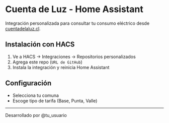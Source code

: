 # Cuenta de Luz - Home Assistant

Integración personalizada para consultar tu consumo eléctrico desde [cuentadelaluz.cl](https://cuentadelaluz.cl).

## Instalación con HACS
1. Ve a HACS → Integraciones → Repositorios personalizados
2. Agrega este repo (`URL de GitHub`)
3. Instala la integración y reinicia Home Assistant

## Configuración
- Selecciona tu comuna
- Escoge tipo de tarifa (Base, Punta, Valle)

---
Desarrollado por @tu_usuario
